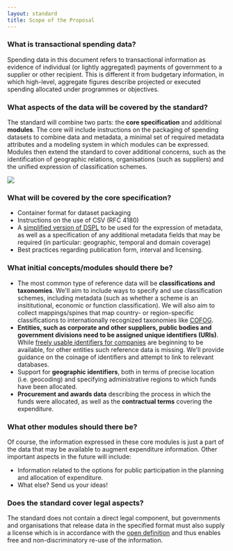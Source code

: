 ```yaml
---
layout: standard
title: Scope of the Proposal
---
```


<h3>What is transactional spending data?</h3>

Spending data in this document refers to transactional information as evidence of individual (or lightly aggregated) payments of government to a supplier or other recipient. This is different 
it from budgetary information, in which high-level, aggregate figures describe projected or executed
spending allocated under programmes or objectives.

<h3>What aspects of the data will be covered by the standard?</h3>

The standard will combine two parts: the **core specification** and additional **modules**. The core will include instructions on the packaging of spending datasets to combine data and metadata, a minimal set of required metadata attributes and a modeling system in which modules can be expressed. Modules then extend the standard to cover additional concerns, such as the identification of geographic relations, organisations (such as suppliers) and the unified expression of classification schemes.

<img src="https://docs.google.com/drawings/pub?id=1G17c02V_7d_1hUAWcYseM_aWm32Cyk_RX8DGLfJLnK0&amp;w=620&amp;h=465">

<h3>What will be covered by the core specification?</h3>

* Container format for dataset packaging
* Instructions on the use of CSV (RFC 4180)
* A [simplified version of DSPL](https://github.com/nickstenning/dspljson) to be used for the expression of metadata, as well as a specification of any additional metadata fields that may be required (in particular: geographic, temporal and domain coverage)
* Best practices regarding publication form, interval and licensing.

<h3>What initial concepts/modules should there be?</h3>

* The most common type of reference data will be **classifications and taxonomies**. We'll aim to include ways to specify and use classification schemes, including metadata (such as whether a scheme is an insititutional, economic or function classification). We will also aim to collect mappings/spines that map country- or region-specific classifications to internationally recognized taxonomies like [COFOG](http://unstats.un.org/unsd/cr/registry/regcst.asp?Cl=4).
* **Entities, such as corporate and other suppliers, public bodies and government divisions need to be assigned unique identifiers (URIs)**. While [freely usable identifiers for companies](http://opencorporates.com/) are beginning to be available, for other entities such reference data is missing. We'll provide guidance on the coinage of identifiers and attempt to link to relevant databases.
* Support for **geographic identifiers**, both in terms of precise location (i.e. geocoding) and specifying administrative regions to which funds have been allocated. 
* **Procurement and awards data** describing the process in which the funds were allocated, as well as the **contractual terms** covering the expenditure. 


<h3>What other modules should there be?</h3>

Of course, the information expressed in these core modules is just a part of the data that may be available to augment expenditure information. Other important aspects in the future will include: 

* Information related to the options for public participation in the planning and allocation of expenditure. 
* What else? Send us your ideas! 

<h3>Does the standard cover legal aspects?</h3>

The standard does not contain a direct legal component, but governments and organisations that release data in the specified format must also supply a license which is in accordance with the [open definition](http://opendefinition.org/) and thus enables free and non-discriminatory re-use of the information.
